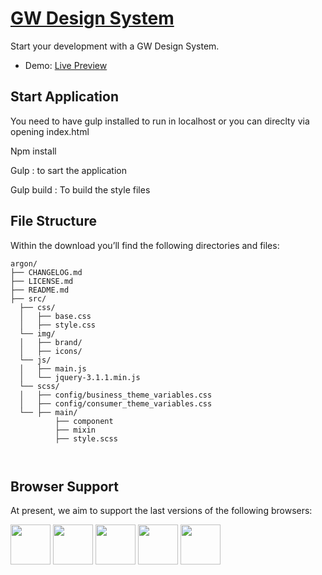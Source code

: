 <h1 id="GW-design-system"><a href="#">GW Design System</a></h1>
<p>Start your development with a  GW Design System.</p>

<ul>
  <li>Demo: <a href="https://bvsbharat.github.io/gw-design-system/">Live Preview</a></li>
 </ul>
 
<h2 id="file-structure">Start Application</h2>

<p> You need to have gulp installed to run in localhost or you can direclty via opening index.html</p>
<p>Npm install </p>
<p>Gulp : to sart the application </p>
<p>Gulp build : To build the style files </p>


<h2 id="file-structure">File Structure</h2>

<p>Within the download you’ll find the following directories and files:</p>

<div class="highlighter-rouge"><div class="highlight"><pre class="highlight"><code>argon/
├── CHANGELOG.md
├── LICENSE.md
├── README.md
├── src/
  ├── css/
  │   ├── base.css
  │   ├── style.css
  └── img/
  │   ├── brand/
  │   ├── icons/
  └── js/
  │   ├── main.js
  │   └── jquery-3.1.1.min.js
  └── scss/
  │   ├── config/business_theme_variables.css
  │   ├── config/consumer_theme_variables.css
  └── ├── main/
          ├── component
          ├── mixin
          ├── style.scss

</code></pre></div></div>

<h2 id="browser-support">Browser Support</h2>

<p>At present, we aim to support the last  versions of the following browsers:</p>

<p><img src="https://s3.amazonaws.com/creativetim_bucket/github/browser/chrome.png" width="64" height="64" />
<img src="https://s3.amazonaws.com/creativetim_bucket/github/browser/firefox.png" width="64" height="64" />
<img src="https://s3.amazonaws.com/creativetim_bucket/github/browser/edge.png" width="64" height="64" />
<img src="https://s3.amazonaws.com/creativetim_bucket/github/browser/safari.png" width="64" height="64" />
<img src="https://s3.amazonaws.com/creativetim_bucket/github/browser/opera.png" width="64" height="64" /></p>

